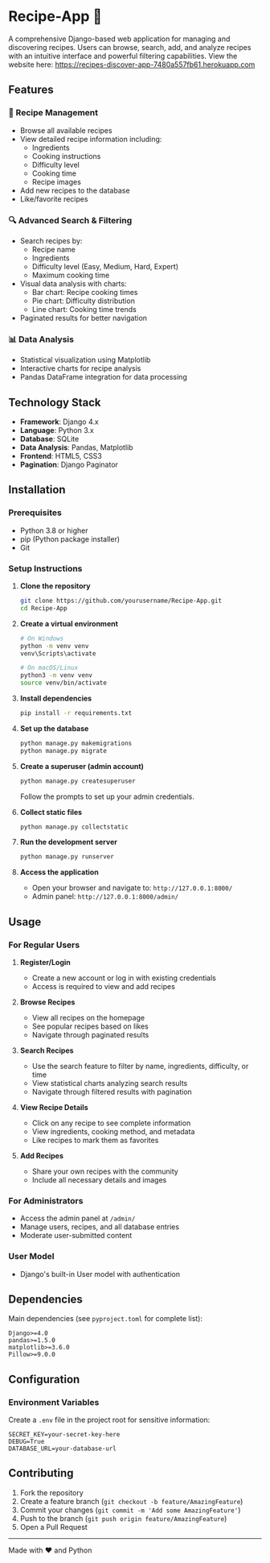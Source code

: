 # Recipe-App 🍳

A comprehensive Django-based web application for managing and discovering recipes. Users can browse, search, add, and analyze recipes with an intuitive interface and powerful filtering capabilities.
View the website here: https://recipes-discover-app-7480a557fb61.herokuapp.com

## Features

### 📖 Recipe Management

- Browse all available recipes
- View detailed recipe information including:
  - Ingredients
  - Cooking instructions
  - Difficulty level
  - Cooking time
  - Recipe images
- Add new recipes to the database
- Like/favorite recipes

### 🔍 Advanced Search & Filtering

- Search recipes by:
  - Recipe name
  - Ingredients
  - Difficulty level (Easy, Medium, Hard, Expert)
  - Maximum cooking time
- Visual data analysis with charts:
  - Bar chart: Recipe cooking times
  - Pie chart: Difficulty distribution
  - Line chart: Cooking time trends
- Paginated results for better navigation

### 📊 Data Analysis

- Statistical visualization using Matplotlib
- Interactive charts for recipe analysis
- Pandas DataFrame integration for data processing

## Technology Stack

- **Framework**: Django 4.x
- **Language**: Python 3.x
- **Database**: SQLite
- **Data Analysis**: Pandas, Matplotlib
- **Frontend**: HTML5, CSS3
- **Pagination**: Django Paginator

## Installation

### Prerequisites

- Python 3.8 or higher
- pip (Python package installer)
- Git

### Setup Instructions

1. **Clone the repository**

   ```bash
   git clone https://github.com/yourusername/Recipe-App.git
   cd Recipe-App
   ```

2. **Create a virtual environment**

   ```bash
   # On Windows
   python -m venv venv
   venv\Scripts\activate

   # On macOS/Linux
   python3 -m venv venv
   source venv/bin/activate
   ```

3. **Install dependencies**

   ```bash
   pip install -r requirements.txt
   ```

4. **Set up the database**

   ```bash
   python manage.py makemigrations
   python manage.py migrate
   ```

5. **Create a superuser (admin account)**

   ```bash
   python manage.py createsuperuser
   ```

   Follow the prompts to set up your admin credentials.

6. **Collect static files**

   ```bash
   python manage.py collectstatic
   ```

7. **Run the development server**

   ```bash
   python manage.py runserver
   ```

8. **Access the application**
   - Open your browser and navigate to: `http://127.0.0.1:8000/`
   - Admin panel: `http://127.0.0.1:8000/admin/`

## Usage

### For Regular Users

1. **Register/Login**

   - Create a new account or log in with existing credentials
   - Access is required to view and add recipes

2. **Browse Recipes**

   - View all recipes on the homepage
   - See popular recipes based on likes
   - Navigate through paginated results

3. **Search Recipes**

   - Use the search feature to filter by name, ingredients, difficulty, or time
   - View statistical charts analyzing search results
   - Navigate through filtered results with pagination

4. **View Recipe Details**

   - Click on any recipe to see complete information
   - View ingredients, cooking method, and metadata
   - Like recipes to mark them as favorites

5. **Add Recipes**
   - Share your own recipes with the community
   - Include all necessary details and images

### For Administrators

- Access the admin panel at `/admin/`
- Manage users, recipes, and all database entries
- Moderate user-submitted content

### User Model

- Django's built-in User model with authentication

## Dependencies

Main dependencies (see `pyproject.toml` for complete list):

```
Django>=4.0
pandas>=1.5.0
matplotlib>=3.6.0
Pillow>=9.0.0
```

## Configuration

### Environment Variables

Create a `.env` file in the project root for sensitive information:

```
SECRET_KEY=your-secret-key-here
DEBUG=True
DATABASE_URL=your-database-url
```

## Contributing

1. Fork the repository
2. Create a feature branch (`git checkout -b feature/AmazingFeature`)
3. Commit your changes (`git commit -m 'Add some AmazingFeature'`)
4. Push to the branch (`git push origin feature/AmazingFeature`)
5. Open a Pull Request

---

Made with ❤️ and Python
